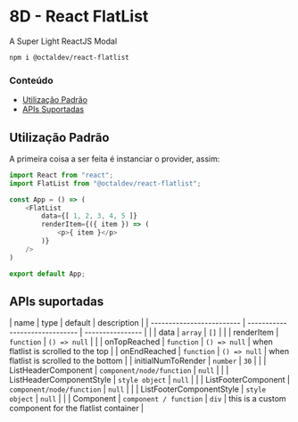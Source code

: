 # 8D - React FlatList

A Super Light ReactJS Modal

```sh
npm i @octaldev/react-flatlist
```

### Conteúdo

- [Utilização Padrão](#utilização-padrão)
- [APIs Suportadas](#apis-suportadas)

## Utilização Padrão

A primeira coisa a ser feita é instanciar o provider, assim:

```js
import React from "react";
import FlatList from "@octaldev/react-flatlist";

const App = () => (
    <FlatList
		data={[ 1, 2, 3, 4, 5 ]}
		renderItem={({ item }) => (
			<p>{ item }</p>
		)}
	/>
)

export default App;
```

## APIs suportadas

| name                      | type                           |    default       | description |
| ------------------------- | ------------------------------ | ---------------- | |
| data                      | ```array```                    | ```[]```         | |
| renderItem                | ```function```                 | ```() => null``` | |
| onTopReached              | ```function```                 | ```() => null``` | when flatlist is scrolled to the top |
| onEndReached              | ```function```                 | ```() => null``` | when flatlist is scrolled to the bottom |
| initialNumToRender        | ```number```                   | ```30```         | |
| ListHeaderComponent       | ```component/node/function```  | ```null```       | |
| ListHeaderComponentStyle  | ```style object```             | ```null```       | |
| ListFooterComponent       | ```component/node/function```  | ```null```       | |
| ListFooterComponentStyle  | ```style object```             | ```null```       | |
| Component                 | ```component / function```     | ```div```        | this is a custom component for the flatlist container |
